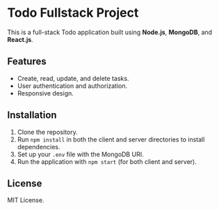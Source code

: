 # Todo Fullstack Project

This is a full-stack Todo application built using **Node.js**, **MongoDB**, and **React.js**.

## Features
- Create, read, update, and delete tasks.
- User authentication and authorization.
- Responsive design.

## Installation
1. Clone the repository.
2. Run `npm install` in both the client and server directories to install dependencies.
3. Set up your `.env` file with the MongoDB URI.
4. Run the application with `npm start` (for both client and server).

## License
MIT License.
